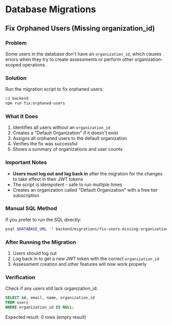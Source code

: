 # Database Migrations

## Fix Orphaned Users (Missing organization_id)

### Problem
Some users in the database don't have an `organization_id`, which causes errors when they try to create assessments or perform other organization-scoped operations.

### Solution
Run the migration script to fix orphaned users:

```bash
cd backend
npm run fix:orphaned-users
```

### What It Does
1. Identifies all users without an `organization_id`
2. Creates a "Default Organization" if it doesn't exist
3. Assigns all orphaned users to the default organization
4. Verifies the fix was successful
5. Shows a summary of organizations and user counts

### Important Notes
- **Users must log out and log back in** after the migration for the changes to take effect in their JWT tokens
- The script is idempotent - safe to run multiple times
- Creates an organization called "Default Organization" with a free tier subscription

### Manual SQL Method
If you prefer to run the SQL directly:

```bash
psql $DATABASE_URL -f backend/migrations/fix-users-missing-organization.sql
```

### After Running the Migration
1. Users should log out
2. Log back in to get a new JWT token with the correct `organization_id`
3. Assessment creation and other features will now work properly

### Verification
Check if any users still lack organization_id:

```sql
SELECT id, email, name, organization_id
FROM users
WHERE organization_id IS NULL;
```

Expected result: 0 rows (empty result)
